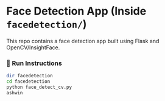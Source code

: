 # Face Detection App (Inside `facedetection/`)

This repo contains a face detection app built using Flask and OpenCV/InsightFace.

### 🔧 Run Instructions

```bash
dir facedetection
cd facedetection
python face_detect_cv.py
ashwin